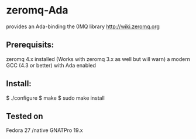 # zeromq-Ada
 provides an Ada-binding the 0MQ library
 http://wiki.zeromq.org
## Prerequisits:
zeromq 4.x installed (Works with zeromq 3.x as well but will warn)
a modern GCC (4.3 or better) with Ada enabled

## Install:
 $ ./configure
 $ make
 $ sudo make install

## Tested on
Fedora 27 /native
GNATPro 19.x

